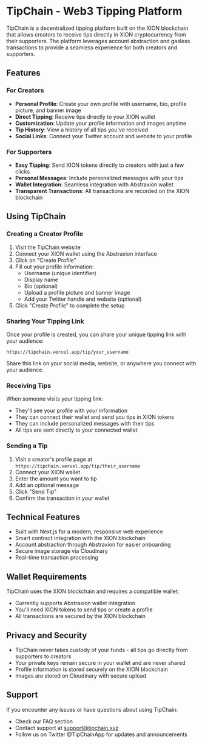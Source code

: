 # TipChain - Web3 Tipping Platform

TipChain is a decentralized tipping platform built on the XION blockchain that allows creators to receive tips directly in XION cryptocurrency from their supporters. The platform leverages account abstraction and gasless transactions to provide a seamless experience for both creators and supporters.

## Features

### For Creators
- **Personal Profile**: Create your own profile with username, bio, profile picture, and banner image
- **Direct Tipping**: Receive tips directly to your XION wallet
- **Customization**: Update your profile information and images anytime
- **Tip History**: View a history of all tips you've received
- **Social Links**: Connect your Twitter account and website to your profile

### For Supporters
- **Easy Tipping**: Send XION tokens directly to creators with just a few clicks
- **Personal Messages**: Include personalized messages with your tips
- **Wallet Integration**: Seamless integration with Abstraxion wallet
- **Transparent Transactions**: All transactions are recorded on the XION blockchain

## Using TipChain

### Creating a Creator Profile

1. Visit the TipChain website
2. Connect your XION wallet using the Abstraxion interface
3. Click on "Create Profile"
4. Fill out your profile information:
   - Username (unique identifier)
   - Display name
   - Bio (optional)
   - Upload a profile picture and banner image
   - Add your Twitter handle and website (optional)
5. Click "Create Profile" to complete the setup

### Sharing Your Tipping Link

Once your profile is created, you can share your unique tipping link with your audience:

```
https://tipchain.vercel.app/tip/your_username
```

Share this link on your social media, website, or anywhere you connect with your audience.

### Receiving Tips

When someone visits your tipping link:
- They'll see your profile with your information
- They can connect their wallet and send you tips in XION tokens
- They can include personalized messages with their tips
- All tips are sent directly to your connected wallet

### Sending a Tip

1. Visit a creator's profile page at `https://tipchain.vervel.app/tip/their_username`
2. Connect your XION wallet
3. Enter the amount you want to tip
4. Add an optional message
5. Click "Send Tip"
6. Confirm the transaction in your wallet

## Technical Features

- Built with Next.js for a modern, responsive web experience
- Smart contract integration with the XION blockchain
- Account abstraction through Abstraxion for easier onboarding
- Secure image storage via Cloudinary
- Real-time transaction processing

## Wallet Requirements

TipChain uses the XION blockchain and requires a compatible wallet:
- Currently supports Abstraxion wallet integration
- You'll need XION tokens to send tips or create a profile
- All transactions are secured by the XION blockchain

## Privacy and Security

- TipChain never takes custody of your funds - all tips go directly from supporters to creators
- Your private keys remain secure in your wallet and are never shared
- Profile information is stored securely on the XION blockchain
- Images are stored on Cloudinary with secure upload

## Support

If you encounter any issues or have questions about using TipChain:
- Check our FAQ section
- Contact support at support@tipchain.xyz
- Follow us on Twitter @TipChainApp for updates and announcements
